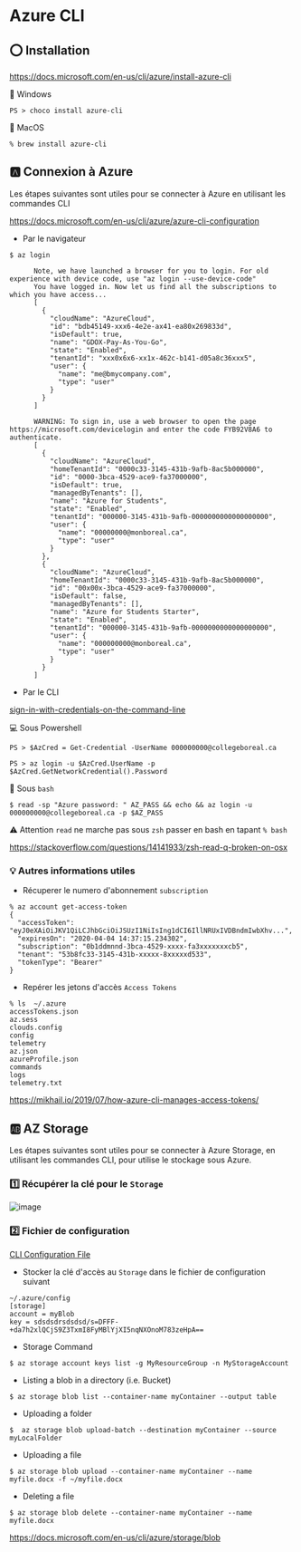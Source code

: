 # Azure CLI

## :o: Installation

https://docs.microsoft.com/en-us/cli/azure/install-azure-cli


:pushpin: Windows

```
PS > choco install azure-cli
```

:pushpin: MacOS

```
% brew install azure-cli
```

## :a: Connexion à Azure

Les étapes suivantes sont utiles pour se connecter à Azure en utilisant les commandes CLI

https://docs.microsoft.com/en-us/cli/azure/azure-cli-configuration


* Par le navigateur


```
$ az login
```
          Note, we have launched a browser for you to login. For old experience with device code, use "az login --use-device-code"
          You have logged in. Now let us find all the subscriptions to which you have access...
          [
            {
              "cloudName": "AzureCloud",
              "id": "bdb45149-xxx6-4e2e-ax41-ea80x269833d",
              "isDefault": true,
              "name": "GDOX-Pay-As-You-Go",
              "state": "Enabled",
              "tenantId": "xxx0x6x6-xx1x-462c-b141-d05a8c36xxx5",
              "user": {
                "name": "me@bmycompany.com",
                "type": "user"
              }
            }
          ]

>
          WARNING: To sign in, use a web browser to open the page https://microsoft.com/devicelogin and enter the code FYB92V8A6 to authenticate.
          [
            {
              "cloudName": "AzureCloud",
              "homeTenantId": "0000c33-3145-431b-9afb-8ac5b000000",
              "id": "0000-3bca-4529-ace9-fa37000000",
              "isDefault": true,
              "managedByTenants": [],
              "name": "Azure for Students",
              "state": "Enabled",
              "tenantId": "000000-3145-431b-9afb-0000000000000000000",
              "user": {
                "name": "00000000@monboreal.ca",
                "type": "user"
              }
            },
            {
              "cloudName": "AzureCloud",
              "homeTenantId": "0000c33-3145-431b-9afb-8ac5b000000",
              "id": "00x00x-3bca-4529-ace9-fa37000000",
              "isDefault": false,
              "managedByTenants": [],
              "name": "Azure for Students Starter",
              "state": "Enabled",
              "tenantId": "000000-3145-431b-9afb-0000000000000000000",
              "user": {
                "name": "000000000@monboreal.ca",
                "type": "user"
              }
            }
          ]


* Par le CLI

[sign-in-with-credentials-on-the-command-line](https://docs.microsoft.com/en-us/cli/azure/authenticate-azure-cli?view=azure-cli-latest#sign-in-with-credentials-on-the-command-line)

:computer: Sous Powershell

```
PS > $AzCred = Get-Credential -UserName 000000000@collegeboreal.ca
```

```
PS > az login -u $AzCred.UserName -p $AzCred.GetNetworkCredential().Password
```

:apple: Sous `bash` 

```
$ read -sp "Azure password: " AZ_PASS && echo && az login -u 000000000@collegeboreal.ca -p $AZ_PASS
```

:warning: Attention `read` ne marche pas sous `zsh` passer en bash en tapant `% bash`

https://stackoverflow.com/questions/14141933/zsh-read-q-broken-on-osx

### :bulb: Autres informations utiles

* Récuperer le numero d'abonnement `subscription`

```
% az account get-access-token                       
{
  "accessToken": "eyJ0eXAiOiJKV1QiLCJhbGciOiJSUzI1NiIsIng1dCI6IllNRUxIVDBndmIwbXhv...",
  "expiresOn": "2020-04-04 14:37:15.234302",
  "subscription": "0b1ddmnnd-3bca-4529-xxxx-fa3xxxxxxxcb5",
  "tenant": "53b8fc33-3145-431b-xxxxx-8xxxxxd533",
  "tokenType": "Bearer"
}
```



* Repérer les jetons d'accès `Access Tokens`

```
% ls  ~/.azure 
accessTokens.json
az.sess
clouds.config
config
telemetry
az.json
azureProfile.json
commands
logs
telemetry.txt
```

https://mikhail.io/2019/07/how-azure-cli-manages-access-tokens/

## :ab: AZ Storage

Les étapes suivantes sont utiles pour se connecter à Azure Storage, en utilisant les commandes CLI, pour utilise le stockage sous Azure.

### :one: Récupérer la clé pour le `Storage`

![image](../images/AccessKeys.png)

### :two: Fichier de configuration

[CLI Configuration File](https://docs.microsoft.com/en-us/cli/azure/azure-cli-configuration?view=azure-cli-latest#cli-configuration-file)

* Stocker la clé d'accès au `Storage` dans le fichier de configuration suivant

```
~/.azure/config
[storage]
account = myBlob
key = sdsdsdrsdsdsd/s=DFFF-+da7h2xlQCjS9Z3TxmI8FyMBlYjXI5nqNXOnoM783zeHpA==

```

* Storage Command

```
$ az storage account keys list -g MyResourceGroup -n MyStorageAccount
```

* Listing a blob in a directory (i.e. Bucket)

```
$ az storage blob list --container-name myContainer --output table
```

* Uploading a folder

```
$  az storage blob upload-batch --destination myContainer --source myLocalFolder
```

* Uploading a file

```
$ az storage blob upload --container-name myContainer --name myfile.docx -f ~/myfile.docx
```

* Deleting a file

```
$ az storage blob delete --container-name myContainer --name myfile.docx
```

https://docs.microsoft.com/en-us/cli/azure/storage/blob


